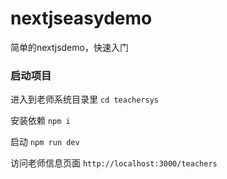 # nextjseasydemo
简单的nextjsdemo，快速入门

### 启动项目

进入到老师系统目录里
```cd teachersys```

安装依赖
```npm i```

启动
```npm run dev```

访问老师信息页面
```http://localhost:3000/teachers```

